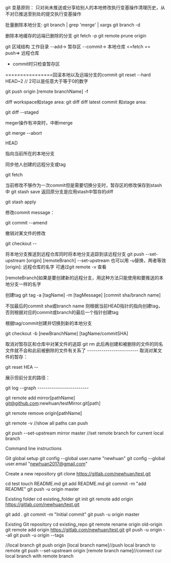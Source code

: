 git 变基原则：
 只对尚未推送或分享给别人的本地修改执行变基操作清理历史，从不对已推送至别处的提交执行变基操作

批量删除本地分支: git branch | grep 'merge' | xargs git branch -d 

  删除本地缓存的远端已删除的分支
  git fetch -p
  git remote prune origin

  git 区域结构
工作目录 --add->  暂存区 --commit->  本地仓库 <=fetch == push=> 远程仓库
- commit时只检查暂存区

================回滚本地以及远端分支的commit
git reset --hard HEAD~2 // 2可以是任意大于等于0的数字

git push origin [remote branchName] -f

diff workspace和stage area:
git diff
diff latest commit 和stage area:

git diff --staged

meger操作有冲突时，中断merge

git merge --abort

 HEAD

指向当前所在的本地分支

 同步他人创建的远程分支或tag

git fetch

 当前修改不够作为一次commit但是需要切换分支时，暂存区的修改保存到stash中
 git stash save
 返回原分支是应用stash中暂存的diff

git stash apply

 修改commit message：

git commit --amend

 撤销对某文件的修改

git checkout -- <file>

  将本地分支推送到远程仓库同时将本地分支追踪到该远程分支
  git push --set-upstream [origin] [remoteBranch]
  --set-upstream 也可以用 -u替换，两者等效
[origin]: 远程仓库的名字 可通过git remote -v 查看

[remoteBranch]如果是要创建新的远程分支，用这种方法只能使用和要推送的本地分支一样的名字



  创建tag
  git tag -a [tagName] -m [tagMessage] [commit sha/branch name]

不加最后的commit sha或branch name 则根据当前HEAD指针的指向创建tag，否则根据对应的commit或branch的最后一个指针创建tag

   根据tag/commit创建并切换到新的本地分支

git checkout -b [newBranchName] [tagName/commitSHA]

   取消对暂存区和仓库中对某文件的追踪
   git rm <file>
   此后再创建和被删除的文件的同名文件就不会和此前被删除的文件有关系了
    -------------------------
    取消对某文件的暂存：

git reset HEA -- <file>

   展示但前分支的路径：

   git log --graph
    -------------------------


git remote add mirror[pathName] git@github.com:newhuan/testMirror.git[path]

git remote remove origin[pathName]

git remote -v //show all paths can push

git push --set-upstream mirror master //set remote branch for current local branch  

Command line instructions

Git global setup
git config --global user.name "newhuan"
git config --global user.email "newhuan2017@gmail.com"

Create a new repository
git clone 
https://gitlab.com/newhuan/test.git

cd test
touch README.md
git add README.md
git commit -m "add README"
git push -u origin master

Existing folder
cd existing_folder
git init
git remote add origin 
https://gitlab.com/newhuan/test.git

git add .
git commit -m "Initial commit"
git push -u origin master

Existing Git repository
cd existing_repo
git remote rename origin old-origin
git remote add origin 
https://gitlab.com/newhuan/test.git
git push -u origin --all
git push -u origin --tags

//local branch
git push origin [local branch name]//push local branch to remote
git push --set-upstream origin [remote branch name]//connect cur local branch with remote branch